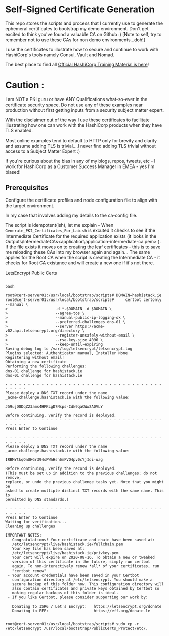 # Self-Signed Certificate Generation

This repo stores the scripts and process that I currently use to generate the ephemeral certificates to bootstrap my demo environment. Don't get excited to think you've found a valuable CA on Github :) [Note to self, try to remember not to use these CAs for non demo environments...doh!]

I use the certificates to illustrate how to secure and continue to work with HashiCorp's tools namely Consul, Vault and Nomad.

The best place to find all [Official HashiCorp Training Material is here](https://learn.hashicorp.com/)!

# Caution :
I am NOT a PKI guru or have ANY Qualifications what-so-ever in the certificate security space. Do not use any of these examples near production without first getting inputs from a security subject matter expert.

With the disclaimer out of the way I use these certificates to facilitate illustrating how one can work with the HashiCorp products when they have TLS enabled.

Most online examples tend to default to HTTP only for brevity and clarity and assume adding TLS is trivial....I never find adding TLS trivial without access to a Subject Matter Expert :)

If you're curious about the bias in any of my blogs, repos, tweets, etc - I work for HashiCorp as a Customer Success Manager in EMEA - yes I'm biased!

## Prerequisites

Configure the certificate profiles and node configuration file to align with the target environment.

In my case that involves adding my details to the ca-config file. 

The script is idempotent(ish), let me explain - 
When `Generate_PKI_Certificates_For_Lab.sh` is excuted it checks to see if the Intermediate Certificate for the required application exists (it looks in the Outputs\IntermediateCAs\<application\application-intermediate-ca.pem> ).
If the file exists it moves on to creating the leaf certificates - this is to save me reloading these CAs into my browser again and again...
The same applies for the Root CA when the script is creating the Intermediate CA - it checks for Root CA existance and will create a new one if it's not there.

LetsEncrypt Public Certs

```

bash

root@cert-server01:/usr/local/bootstrap/scripts# DOMAIN=hashistack.ie
root@cert-server01:/usr/local/bootstrap/scripts#     certbot certonly --manual \
>                     -d *.$DOMAIN -d $DOMAIN \
>                     --agree-tos \
>                     --manual-public-ip-logging-ok \
>                     --preferred-challenges dns-01 \
>                     --server https://acme-v02.api.letsencrypt.org/directory \
>                     --register-unsafely-without-email \
>                     --rsa-key-size 4096 \
>                     --keep-until-expiring
Saving debug log to /var/log/letsencrypt/letsencrypt.log
Plugins selected: Authenticator manual, Installer None
Registering without email!
Obtaining a new certificate
Performing the following challenges:
dns-01 challenge for hashistack.ie
dns-01 challenge for hashistack.ie

- - - - - - - - - - - - - - - - - - - - - - - - - - - - - - - - - - - - - - - -
Please deploy a DNS TXT record under the name
_acme-challenge.hashistack.ie with the following value:

J59ujD8DqZ23ams4HPKLgD7Nsps-Cdk9qaCWw2ADVLY

Before continuing, verify the record is deployed.
- - - - - - - - - - - - - - - - - - - - - - - - - - - - - - - - - - - - - - - -
Press Enter to Continue

- - - - - - - - - - - - - - - - - - - - - - - - - - - - - - - - - - - - - - - -
Please deploy a DNS TXT record under the name
_acme-challenge.hashistack.ie with the following value:

IRBMYtkqQnUHGr394sPWhHsh6mFVO4pv0cYjIqi-uag

Before continuing, verify the record is deployed.
(This must be set up in addition to the previous challenges; do not remove,
replace, or undo the previous challenge tasks yet. Note that you might be
asked to create multiple distinct TXT records with the same name. This is
permitted by DNS standards.)

- - - - - - - - - - - - - - - - - - - - - - - - - - - - - - - - - - - - - - - -
Press Enter to Continue
Waiting for verification...
Cleaning up challenges

IMPORTANT NOTES:
 - Congratulations! Your certificate and chain have been saved at:
   /etc/letsencrypt/live/hashistack.ie/fullchain.pem
   Your key file has been saved at:
   /etc/letsencrypt/live/hashistack.ie/privkey.pem
   Your cert will expire on 2020-08-16. To obtain a new or tweaked
   version of this certificate in the future, simply run certbot
   again. To non-interactively renew *all* of your certificates, run
   "certbot renew"
 - Your account credentials have been saved in your Certbot
   configuration directory at /etc/letsencrypt. You should make a
   secure backup of this folder now. This configuration directory will
   also contain certificates and private keys obtained by Certbot so
   making regular backups of this folder is ideal.
 - If you like Certbot, please consider supporting our work by:

   Donating to ISRG / Let's Encrypt:   https://letsencrypt.org/donate
   Donating to EFF:                    https://eff.org/donate-le


root@cert-server01:/usr/local/bootstrap/scripts# sudo cp -r /etc/letsencrypt /usr/local/bootstrap/PublicCerts_Protect/etc/.
```

